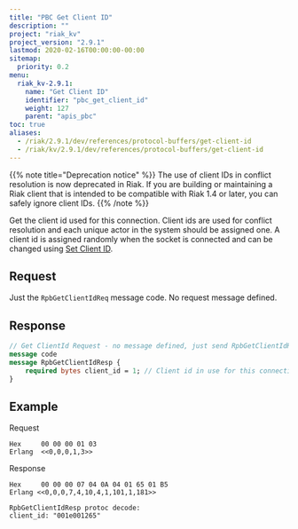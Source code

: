```yaml
---
title: "PBC Get Client ID"
description: ""
project: "riak_kv"
project_version: "2.9.1"
lastmod: 2020-02-16T00:00:00-00:00
sitemap:
  priority: 0.2
menu:
  riak_kv-2.9.1:
    name: "Get Client ID"
    identifier: "pbc_get_client_id"
    weight: 127
    parent: "apis_pbc"
toc: true
aliases:
  - /riak/2.9.1/dev/references/protocol-buffers/get-client-id
  - /riak/kv/2.9.1/dev/references/protocol-buffers/get-client-id
---
```


{{% note title="Deprecation notice" %}}
The use of client IDs in conflict resolution is now deprecated in Riak. If you
are building or maintaining a Riak client that is intended to be compatible
with Riak 1.4 or later, you can safely ignore client IDs.
{{% /note %}}

Get the client id used for this connection. Client ids are used for
conflict resolution and each unique actor in the system should be
assigned one.  A client id is assigned randomly when the socket is
connected and can be changed using [Set Client ID]({{<baseurl>}}riak/kv/2.9.1/developing/api/protocol-buffers/set-client-id).

## Request

Just the `RpbGetClientIdReq` message code. No request message defined.

## Response

```protobuf
// Get ClientId Request - no message defined, just send RpbGetClientIdReq
message code
message RpbGetClientIdResp {
    required bytes client_id = 1; // Client id in use for this connection
}
```

## Example

Request

```
Hex     00 00 00 01 03
Erlang  <<0,0,0,1,3>>
```

Response

```
Hex     00 00 00 07 04 0A 04 01 65 01 B5
Erlang <<0,0,0,7,4,10,4,1,101,1,181>>

RpbGetClientIdResp protoc decode:
client_id: "001e001265"
```
